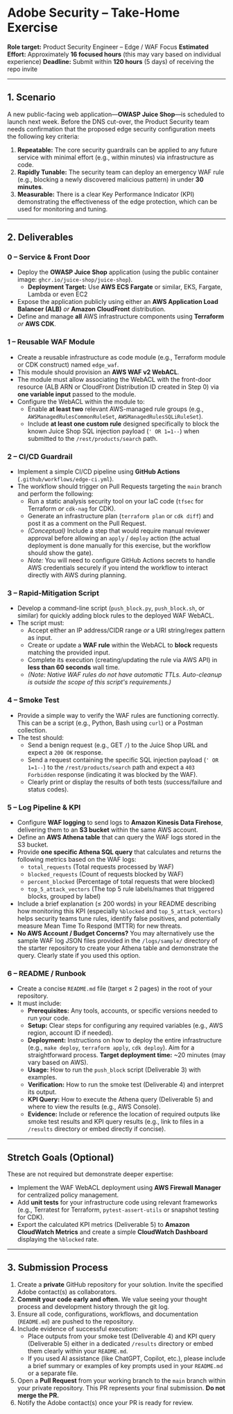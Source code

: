 # Adobe Security – Take-Home Exercise

**Role target:** Product Security Engineer – Edge / WAF Focus
**Estimated Effort:** Approximately **16 focused hours** (this may vary based on individual experience)
**Deadline:** Submit within **120 hours** (5 days) of receiving the repo invite

---

## 1. Scenario

A new public-facing web application—**OWASP Juice Shop**—is scheduled to launch next week. Before the DNS cut-over, the Product Security team needs confirmation that the proposed edge security configuration meets the following key criteria:

1.  **Repeatable:** The core security guardrails can be applied to any future service with minimal effort (e.g., within minutes) via infrastructure as code.
2.  **Rapidly Tunable:** The security team can deploy an emergency WAF rule (e.g., blocking a newly discovered malicious pattern) in under **30 minutes**.
3.  **Measurable:** There is a clear Key Performance Indicator (KPI) demonstrating the effectiveness of the edge protection, which can be used for monitoring and tuning.

---

## 2. Deliverables

### 0 – Service & Front Door

* Deploy the **OWASP Juice Shop** application (using the public container image: `ghcr.io/juice-shop/juice-shop`).
    * **Deployment Target:** Use **AWS ECS Fargate** or similar, EKS, Fargate, Lambda or even EC2 
* Expose the application publicly using either an **AWS Application Load Balancer (ALB)** *or* **Amazon CloudFront** distribution.
* Define and manage **all** AWS infrastructure components using **Terraform** *or* **AWS CDK**.

### 1 – Reusable WAF Module

* Create a reusable infrastructure as code module (e.g., Terraform module or CDK construct) named `edge_waf`.
* This module should provision an **AWS WAF v2 WebACL**.
* The module must allow associating the WebACL with the front-door resource (ALB ARN or CloudFront Distribution ID created in Step 0) via **one variable input** passed to the module.
* Configure the WebACL within the module to:
    * Enable **at least two** relevant AWS-managed rule groups (e.g., `AWSManagedRulesCommonRuleSet`, `AWSManagedRulesSQLiRuleSet`).
    * Include **at least one custom rule** designed specifically to block the known Juice Shop SQL injection payload (`' OR 1=1--`) when submitted to the `/rest/products/search` path.

### 2 – CI/CD Guardrail

* Implement a simple CI/CD pipeline using **GitHub Actions** (`.github/workflows/edge-ci.yml`).
* The workflow should trigger on Pull Requests targeting the `main` branch and perform the following:
    * Run a static analysis security tool on your IaC code (`tfsec` for Terraform *or* `cdk-nag` for CDK).
    * Generate an infrastructure plan (`terraform plan` or `cdk diff`) and post it as a comment on the Pull Request.
    * *(Conceptual)* Include a step that would require manual reviewer approval before allowing an `apply` / `deploy` action (the actual deployment is done manually for this exercise, but the workflow should show the gate).
    * *Note:* You will need to configure GitHub Actions secrets to handle AWS credentials securely if you intend the workflow to interact directly with AWS during planning.

### 3 – Rapid-Mitigation Script

* Develop a command-line script (`push_block.py`, `push_block.sh`, or similar) for quickly adding block rules to the deployed WAF WebACL.
* The script must:
    * Accept either an IP address/CIDR range *or* a URI string/regex pattern as input.
    * Create or update a **WAF rule** within the WebACL to **block** requests matching the provided input.
    * Complete its execution (creating/updating the rule via AWS API) in **less than 60 seconds** wall time.
    * *(Note: Native WAF rules do not have automatic TTLs. Auto-cleanup is outside the scope of this script's requirements.)*

### 4 – Smoke Test

* Provide a simple way to verify the WAF rules are functioning correctly. This can be a script (e.g., Python, Bash using `curl`) or a Postman collection.
* The test should:
    * Send a benign request (e.g., GET `/`) to the Juice Shop URL and expect a `200 OK` response.
    * Send a request containing the specific SQL injection payload (`' OR 1=1--`) to the `/rest/products/search` path and expect a `403 Forbidden` response (indicating it was blocked by the WAF).
    * Clearly print or display the results of both tests (success/failure and status codes).

### 5 – Log Pipeline & KPI

* Configure **WAF logging** to send logs to **Amazon Kinesis Data Firehose**, delivering them to an **S3 bucket** within the same AWS account.
* Define an **AWS Athena table** that can query the WAF logs stored in the S3 bucket.
* Provide **one specific Athena SQL query** that calculates and returns the following metrics based on the WAF logs:
    * `total_requests` (Total requests processed by WAF)
    * `blocked_requests` (Count of requests blocked by WAF)
    * `percent_blocked` (Percentage of total requests that were blocked)
    * `top_5_attack_vectors` (The top 5 rule labels/names that triggered blocks, grouped by label)
* Include a brief explanation (≤ 200 words) in your README describing how monitoring this KPI (especially `%blocked` and `top_5_attack_vectors`) helps security teams tune rules, identify false positives, and potentially measure Mean Time To Respond (MTTR) for new threats.
* **No AWS Account / Budget Concerns?** You may alternatively use the sample WAF log JSON files provided in the `/logs/sample/` directory of the starter repository to create your Athena table and demonstrate the query. Clearly state if you used this option.

### 6 – README / Runbook

* Create a concise `README.md` file (target ≤ 2 pages) in the root of your repository.
* It must include:
    * **Prerequisites:** Any tools, accounts, or specific versions needed to run your code.
    * **Setup:** Clear steps for configuring any required variables (e.g., AWS region, account ID if needed).
    * **Deployment:** Instructions on how to deploy the entire infrastructure (e.g., `make deploy`, `terraform apply`, `cdk deploy`). Aim for a straightforward process. **Target deployment time:** ~20 minutes (may vary based on AWS).
    * **Usage:** How to run the `push_block` script (Deliverable 3) with examples.
    * **Verification:** How to run the smoke test (Deliverable 4) and interpret its output.
    * **KPI Query:** How to execute the Athena query (Deliverable 5) and where to view the results (e.g., AWS Console).
    * **Evidence:** Include or reference the location of required outputs like smoke test results and KPI query results (e.g., link to files in a `/results` directory or embed directly if concise).

---

## Stretch Goals (Optional)

These are not required but demonstrate deeper expertise:

* Implement the WAF WebACL deployment using **AWS Firewall Manager** for centralized policy management.
* Add **unit tests** for your infrastructure code using relevant frameworks (e.g., Terratest for Terraform, `pytest-assert-utils` or snapshot testing for CDK).
* Export the calculated KPI metrics (Deliverable 5) to **Amazon CloudWatch Metrics** and create a simple **CloudWatch Dashboard** displaying the `%blocked` rate.

---

## 3. Submission Process

1.  Create a **private** GitHub repository for your solution. Invite the specified Adobe contact(s) as collaborators.
2.  **Commit your code early and often.** We value seeing your thought process and development history through the git log.
3.  Ensure all code, configurations, workflows, and documentation (`README.md`) are pushed to the repository.
4.  Include evidence of successful execution:
    * Place outputs from your smoke test (Deliverable 4) and KPI query (Deliverable 5) either in a dedicated `/results` directory or embed them clearly within your `README.md`.
    * If you used AI assistance (like ChatGPT, Copilot, etc.), please include a brief summary or examples of key prompts used in your `README.md` or a separate file.
5.  Open a **Pull Request** from your working branch to the `main` branch within your private repository. This PR represents your final submission. **Do not merge the PR.**
6.  Notify the Adobe contact(s) once your PR is ready for review.
